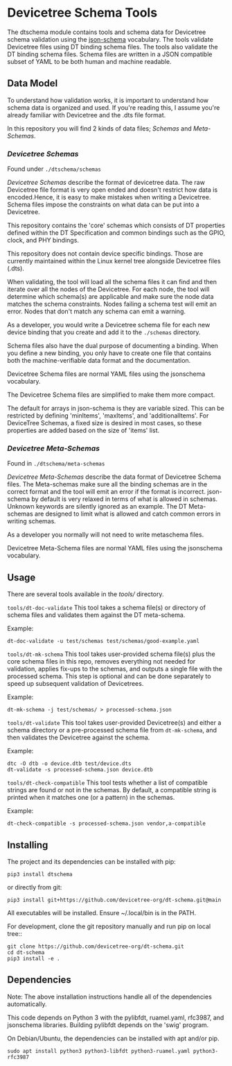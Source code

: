 # Devicetree Schema Tools

The dtschema module contains tools and schema data for Devicetree
schema validation using the
[json-schema](https://json-schema.org) vocabulary.
The tools validate Devicetree files using DT binding schema files. The
tools also validate the DT binding schema files. Schema files are
written in a JSON compatible subset of YAML to be both human and machine
readable.

## Data Model

To understand how validation works, it is important to understand how
schema data is organized and used. If you're reading this, I assume
you're already familiar with Devicetree and the .dts file format.

In this repository you will find 2 kinds of data files; *Schemas* and
*Meta-Schemas*.

### *Devicetree Schemas*

Found under `./dtschema/schemas`

*Devicetree Schemas* describe the format of devicetree data.
The raw Devicetree file format is very open ended and doesn't restrict how
data is encoded.Hence, it is easy to make mistakes when writing a
Devicetree. Schema files impose the constraints on what data can be put
into a Devicetree.

This repository contains the 'core' schemas which consists of DT
properties defined within the DT Specification and common bindings such
as the GPIO, clock, and PHY bindings.

This repository does not contain device specific bindings. Those are
currently maintained within the Linux kernel tree alongside Devicetree
files (.dts).

When validating, the tool will load all the schema files it can find and then
iterate over all the nodes of the Devicetree.
For each node, the tool will determine which schema(s) are applicable and make sure
the node data matches the schema constraints.
Nodes failing a schema test will emit an error.
Nodes that don't match any schema can emit a warning.

As a developer, you would write a Devicetree schema file for each new
device binding that you create and add it to the `./schemas` directory.

Schema files also have the dual purpose of documenting a binding.
When you define a new binding, you only have to create one file that contains
both the machine-verifiable data format and the documentation.

Devicetree Schema files are normal YAML files using the jsonschema vocabulary.

The Devicetree Schema files are simplified to make them more compact.

The default for arrays in json-schema is they are variable sized. This can be
restricted by defining 'minItems', 'maxItems', and 'additionalItems'. For
DeviceTree Schemas, a fixed size is desired in most cases, so these properties
are added based on the size of 'items' list.

### *Devicetree Meta-Schemas*

Found in `./dtschema/meta-schemas`

*Devicetree Meta-Schemas* describe the data format of Devicetree Schema files.
The Meta-schemas make sure all the binding schemas are in the correct format
and the tool will emit an error if the format is incorrect. json-schema
by default is very relaxed in terms of what is allowed in schemas. Unknown
keywords are silently ignored as an example. The DT Meta-schemas are designed
to limit what is allowed and catch common errors in writing schemas.

As a developer you normally will not need to write metaschema files.

Devicetree Meta-Schema files are normal YAML files using the jsonschema vocabulary.

## Usage
There are several tools available in the *tools/* directory.

`tools/dt-doc-validate`
This tool takes a schema file(s) or directory of schema files and validates
them against the DT meta-schema.

Example:
```
dt-doc-validate -u test/schemas test/schemas/good-example.yaml
```

`tools/dt-mk-schema`
This tool takes user-provided schema file(s) plus the core schema files in this
repo, removes everything not needed for validation, applies fix-ups to the
schemas, and outputs a single file with the processed schema. This step
is optional and can be done separately to speed up subsequent validation
of Devicetrees.

Example:
```
dt-mk-schema -j test/schemas/ > processed-schema.json
```

`tools/dt-validate`
This tool takes user-provided Devicetree(s) and either a schema directory
or a pre-processed schema file from `dt-mk-schema`, and then validates the
Devicetree against the schema.

Example:
```
dtc -O dtb -o device.dtb test/device.dts
dt-validate -s processed-schema.json device.dtb
```

`tools/dt-check-compatible`
This tool tests whether a list of compatible strings are found or not in
the schemas. By default, a compatible string is printed when it matches
one (or a pattern) in the schemas.

Example:
```
dt-check-compatible -s processed-schema.json vendor,a-compatible
```

## Installing
The project and its dependencies can be installed with pip:

```
pip3 install dtschema
```

or directly from git:

```
pip3 install git+https://github.com/devicetree-org/dt-schema.git@main
```

All executables will be installed. Ensure ~/.local/bin is in the PATH.


For development, clone the git repository manually and run pip on local tree::

```
git clone https://github.com/devicetree-org/dt-schema.git
cd dt-schema
pip3 install -e .
```

## Dependencies
Note: The above installation instructions handle all of the dependencies
automatically.

This code depends on Python 3 with the pylibfdt, ruamel.yaml, rfc3987, and jsonschema
libraries. Building pylibfdt depends on the 'swig' program.

On Debian/Ubuntu, the dependencies can be installed with apt and/or pip.

```
sudo apt install python3 python3-libfdt python3-ruamel.yaml python3-rfc3987
```
